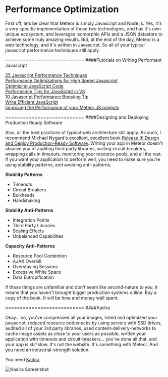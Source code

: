 Performance Optimization  
==============================

First off, lets be clear that Meteor is simply Javascript and Node.js.  Yes, it's a very specific implementation of those two technologies, and has it's own unique ecosystem, and leverages isomorphic APIs and a JSON datastore to achieve some truly amazing results.  But, at the end of the day, Meteor is a web technology, and it's written in Javascript.  So all of your typical javascript performance techniques still apply.  

===========================
####Tutorials on Writing Performant Javascript

[25 Javascript Performance Techniques](http://desalasworks.com/article/javascript-performance-techniques/)  
[Performance Optimizations for High Speed Javascript](http://www.webreference.com/programming/javascript/jkm3/index.html)  
[Optimizing JavaScript Code](https://developers.google.com/speed/articles/optimizing-javascript)  
[Performance Tips for JavaScript in V8](http://www.html5rocks.com/en/tutorials/speed/v8/)  
[10 Javascript Performance Boosting Tip](http://jonraasch.com/blog/10-javascript-performance-boosting-tips-from-nicholas-zakas)  
[Write Efficient JavaScript](http://oreilly.com/server-administration/excerpts/even-faster-websites/writing-efficient-javascript.html)  
[Improving the Performance of your Meteor JS projects](http://projectricochet.com/blog/meteor-js-performance#.U-lvxo1dWnD)

===========================
####Designing and Deploying Production Ready Software  

Also, all the best practices of typical web architecture still apply.  As such, I recommend Michael Nygard's excellent, excellent book [Release It!  Design and Deploy Production-Ready Software](http://www.amazon.com/Release-It-Production-Ready-Pragmatic-Programmers/dp/0978739213).  Writing your app in Meteor doesn't absolve you of auditing third party libraries, writing circuit breakers, wrapping calls in timeouts, monitoring your resource pools, and all the rest.  If you want your application to perform well, you need to make sure you're using stability patterns, and avoiding anti-patterns.  

**Stability Patterns**
- Timeouts
- Circuit Breakers
- Bulkheads
- Handshaking

**Stability Anti-Patterns**  
- Integration Points
- Third Party Libraries
- Scaling Effects
- Unbalanced Capabilities

**Capacity Anti-Patterns**  
- Resource Pool Contention
- AJAX Overkill
- Overstaying Sessions
- Excessive White Space
- Data Eutropification

If these things are unfamiliar and don't seem like second-nature to you, it means that you haven't brought bigger production systems online.  Buy a copy of the book.  It will be time and money well spent.  

===========================
####Kadira

Okay... so, you've compressed all your images, linted and optimized your javascript, reduced resource bottlenecks by using servers with SSD drives, audited all of your 3rd party libraries, used content-delivery-networks to cache image assets as close to your users as possible, written your application with timeouts and circuit-breakers... you've done all that, and your app is *still* slow.  It's not the website.  It's something with Meteor.  And you need an industrial-strength solution.

You need [Kadira](https://kadira.io/)

![Kadira Screenshot](https://kadira.io/images/intro.png)  
